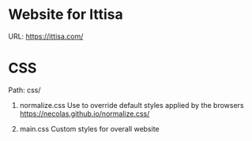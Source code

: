 # Website for Ittisa

URL: https://ittisa.com/

# CSS

Path: css/

1. normalize.css
   Use to override default styles applied by the browsers
   https://necolas.github.io/normalize.css/

2. main.css
   Custom styles for overall website

